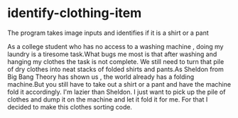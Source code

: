 # identify-clothing-item
The program takes image inputs and identifies if it is a shirt or a pant

As a college student who has no access to a washing machine , doing my laundry is a tiresome task.What bugs me most is that after washing and hanging my clothes the task is not complete. We still need to turn that pile of dry clothes into neat stacks of folded shirts and pants.As Sheldon from Big Bang Theory has shown us , the world already has a folding machine.But you still have to take out a shirt or a pant and have the machine fold it accordingly. I'm lazier than Sheldon. I just want to pick up the pile of clothes and dump it on the machine and let it fold it for me. For that I decided to make this clothes sorting code.
